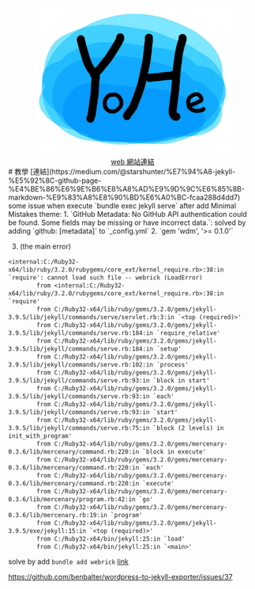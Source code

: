 
<center><img src='/assets/images/yohelogo.png'/></center>
<center><a href='https://yohe-tw.github.io/'>web 網站連結</a></center>
# 教學 
[連結](https://medium.com/@starshunter/%E7%94%A8-jekyll-%E5%92%8C-github-page-%E4%BE%86%E6%9E%B6%E8%A8%AD%E9%9D%9C%E6%85%8B-markdown-%E9%83%A8%E8%90%BD%E6%A0%BC-fcaa288d4dd7)
some issue when execute `bundle exec jekyll serve` after add Minimal Mistakes theme:
1. `GitHub Metadata: No GitHub API authentication could be found. Some fields may be missing or have incorrect data.`: solved by adding `github: [metadata]` to `_config.yml`
2. `gem 'wdm', '>= 0.1.0'`

3. (the main error)
```
<internal:C:/Ruby32-x64/lib/ruby/3.2.0/rubygems/core_ext/kernel_require.rb>:38:in `require': cannot load such file -- webrick (LoadError)
        from <internal:C:/Ruby32-x64/lib/ruby/3.2.0/rubygems/core_ext/kernel_require.rb>:38:in `require'
        from C:/Ruby32-x64/lib/ruby/gems/3.2.0/gems/jekyll-3.9.5/lib/jekyll/commands/serve/servlet.rb:3:in `<top (required)>'
        from C:/Ruby32-x64/lib/ruby/gems/3.2.0/gems/jekyll-3.9.5/lib/jekyll/commands/serve.rb:184:in `require_relative'
        from C:/Ruby32-x64/lib/ruby/gems/3.2.0/gems/jekyll-3.9.5/lib/jekyll/commands/serve.rb:184:in `setup'
        from C:/Ruby32-x64/lib/ruby/gems/3.2.0/gems/jekyll-3.9.5/lib/jekyll/commands/serve.rb:102:in `process'
        from C:/Ruby32-x64/lib/ruby/gems/3.2.0/gems/jekyll-3.9.5/lib/jekyll/commands/serve.rb:93:in `block in start'
        from C:/Ruby32-x64/lib/ruby/gems/3.2.0/gems/jekyll-3.9.5/lib/jekyll/commands/serve.rb:93:in `each'
        from C:/Ruby32-x64/lib/ruby/gems/3.2.0/gems/jekyll-3.9.5/lib/jekyll/commands/serve.rb:93:in `start'
        from C:/Ruby32-x64/lib/ruby/gems/3.2.0/gems/jekyll-3.9.5/lib/jekyll/commands/serve.rb:75:in `block (2 levels) in init_with_program'
        from C:/Ruby32-x64/lib/ruby/gems/3.2.0/gems/mercenary-0.3.6/lib/mercenary/command.rb:220:in `block in execute'
        from C:/Ruby32-x64/lib/ruby/gems/3.2.0/gems/mercenary-0.3.6/lib/mercenary/command.rb:220:in `each'
        from C:/Ruby32-x64/lib/ruby/gems/3.2.0/gems/mercenary-0.3.6/lib/mercenary/command.rb:220:in `execute'
        from C:/Ruby32-x64/lib/ruby/gems/3.2.0/gems/mercenary-0.3.6/lib/mercenary/program.rb:42:in `go'
        from C:/Ruby32-x64/lib/ruby/gems/3.2.0/gems/mercenary-0.3.6/lib/mercenary.rb:19:in `program'
        from C:/Ruby32-x64/lib/ruby/gems/3.2.0/gems/jekyll-3.9.5/exe/jekyll:15:in `<top (required)>'
        from C:/Ruby32-x64/bin/jekyll:25:in `load'
        from C:/Ruby32-x64/bin/jekyll:25:in `<main>'
```
solve by add `bundle add webrick` [link](https://github.com/jekyll/jekyll/issues/8523)

https://github.com/benbalter/wordpress-to-jekyll-exporter/issues/37
